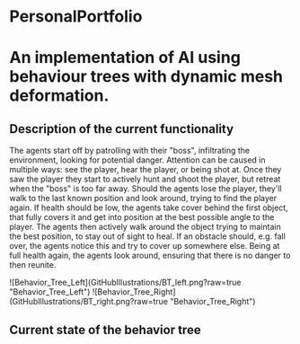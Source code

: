 # PersonalPortfolio

<Summary>
    <h1>An implementation of AI using behaviour trees with dynamic mesh deformation.</h1>
    <h2> Description of the current functionality</h2>
    <p>
        The agents start off by patrolling with their "boss", infiltrating the environment, looking for potential danger. Attention can be caused in multiple ways: see the player, hear the player, or being shot at.
        Once they saw the player they start to actively hunt and shoot the player, but retreat when the "boss" is too far away.
        Should the agents lose the player, they'll walk to the last known position and look around, trying to find the player again.
        If health should be low, the agents take cover behind the first object, that fully covers it and get into position at the best possible angle to the player. The agents then actively walk around the object trying to maintain the best position, to stay out of sight to heal. If an obstacle should, e.g. fall over, the agents notice this and try to cover up somewhere else. Being at full health again, the agents look around, ensuring that there is no danger to then reunite.
    </p>
    ![Behavior_Tree_Left](GitHubIllustrations/BT_left.png?raw=true "Behavior_Tree_Left")
    ![Behavior_Tree_Right](GitHubIllustrations/BT_right.png?raw=true "Behavior_Tree_Right")
    <h2>Current state of the behavior tree</h2>
    
</Summary>
